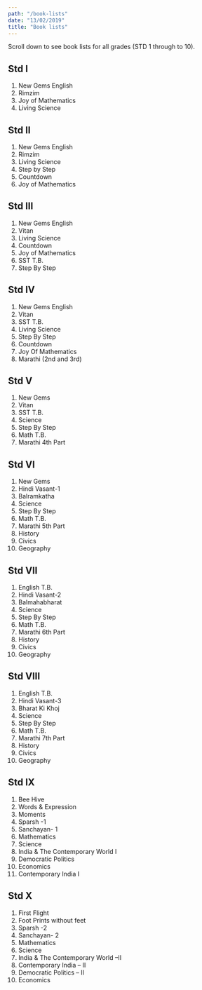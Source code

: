 ```yaml
---
path: "/book-lists"
date: "13/02/2019"
title: "Book lists"
---
```


Scroll down to see book lists for all grades (STD 1 through to 10).

## Std I

1. New Gems English
2. Rimzim
3. Joy of Mathematics
4. Living Science

## Std II

1. New Gems English
2. Rimzim
3. Living Science
4. Step by Step
5. Countdown
6. Joy of Mathematics

## Std III

1. New Gems English
2. Vitan
3. Living Science
4. Countdown
5. Joy of Mathematics
6. SST T.B.
7. Step By Step

## Std IV

1. New Gems English
2. Vitan
3. SST T.B.
4. Living Science
5. Step By Step
6. Countdown
7. Joy Of Mathematics
8. Marathi (2nd and 3rd)

## Std V

1.  New Gems
2.  Vitan
3.  SST T.B.
4.  Science
5.  Step By Step
6.  Math T.B.
7.  Marathi 4th Part

## Std VI

1. New Gems
2. Hindi Vasant-1
3. Balramkatha
4. Science
5. Step By Step
6. Math T.B.
7. Marathi 5th Part
8. History
9. Civics
10. Geography

## Std VII

1. English T.B.
2. Hindi Vasant-2
3. Balmahabharat
4. Science
5. Step By Step
6. Math T.B.
7. Marathi 6th Part
8. History
9. Civics
10. Geography

## Std VIII

1.  English T.B.
2.  Hindi Vasant-3
3.  Bharat Ki Khoj
4.  Science
5.  Step By Step
6.  Math T.B.
7.  Marathi 7th Part
8.  History
9.  Civics
10. Geography

## Std IX

1.  Bee Hive
2.  Words & Expression
3.  Moments
4.  Sparsh -1
5.  Sanchayan- 1
6.  Mathematics
7.  Science
8.  India & The Contemporary World I
9.  Democratic Politics
10. Economics
11. Contemporary India I

## Std X

1.  First Flight
2.  Foot Prints without feet
3.  Sparsh -2
4.  Sanchayan- 2
5.  Mathematics
6.  Science
7.  India & The Contemporary World –II
8.  Contemporary India – II
9.  Democratic Politics – II
10. Economics

